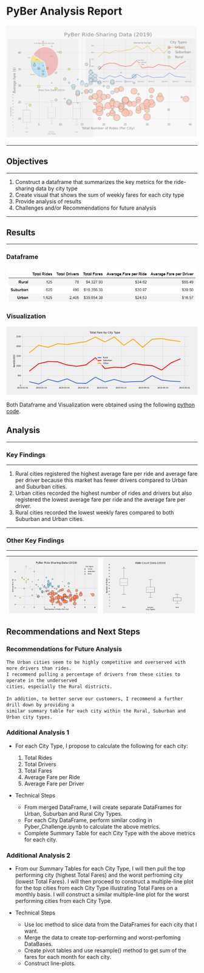 # PyBer Analysis Report
<img src="https://github.com/GR8505/PyBer_Analysis/blob/master/Images/PyBer.png" alt="drawing" width="800"/>

--------------
## Objectives
--------------
1. Construct a dataframe that summarizes the key metrics for the ride-sharing data by
   city type
2. Create visual that shows the sum of weekly fares for each city type
3. Provide analysis of results
4. Challenges and/or Recommendations for future analysis

-----------
## Results
-----------

### Dataframe
![](Images/Summary_df.png)


### Visualization
![](Images/Fig8.png)

Both Dataframe and Visualization were obtained using the following [python code](https://github.com/GR8505/PyBer_Analysis/blob/master/Pyber_Challenge.ipynb).


## Analysis
-----------------
### Key Findings
-----------------
1. Rural cities registered the highest average fare per ride and average fare per 
   driver because this market has fewer drivers compared to Urban and Suburban cities.
2. Urban cities recorded the highest number of rides and drivers but also registered 
   the lowest average fare per ride and the average fare per driver.
3. Rural cities recorded the lowest weekly fares compared to both Suburban and Urban cities.

----------------------
### Other Key Findings
----------------------

![](https://github.com/GR8505/PyBer_Analysis/blob/master/Images/Fig1.png) | ![](https://github.com/GR8505/PyBer_Analysis/blob/master/Images/Fig2.png)
--------------------------------------------------------------------------|----------------------------------------------------

## Recommendations and Next Steps

### Recommendations for Future Analysis
    The Urban cities seem to be highly competitive and overserved with more drivers than rides.  
    I recommend pulling a percentage of drivers from these cities to operate in the underserved 
    cities, especially the Rural districts.
    
    In addition, to better serve our customers, I recommend a further drill down by providing a
    similar summary table for each city within the Rural, Suburban and Urban city types.
    
### Additional Analysis 1

* For each City Type, I propose to calculate the following for each city:
    1) Total Rides
    2) Total Drivers
    3) Total Fares
    4) Average Fare per Ride
    5) Average Fare per Driver

* Technical Steps
    - From merged DataFrame, I will create separate DataFrames for Urban, Suburban and Rural City 
      Types.
    - For each City DataFrame, perform similar coding in Pyber_Challenge.ipynb to calculate the
      above metrics.
    - Complete Summary Table for each City Type with the above metrics for each city.
      
### Additional Analysis 2

* From our Summary Tables for each City Type, I will then pull the top performing city (highest Total
  Fares) and the worst perfroming city (lowest Total Fares).  I will then proceed to construct a 
  multiple-line plot for the top cities from each City Type illustrating Total Fares on a monthly basis.
  I will construct a similar multiple-line plot for the worst performing cities from each City Type.

* Technical Steps
    - Use loc method to slice data from the DataFrames for each city that I want.
    - Merge the data to create top-performing and worst-perfoming DataBases.
    - Create pivot tables and use resample() method to get sum of the fares for each month for each city.
    - Construct line-plots.


    
  

   
